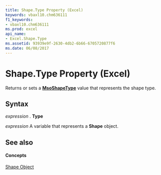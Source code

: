 ```yaml
---
title: Shape.Type Property (Excel)
keywords: vbaxl10.chm636111
f1_keywords:
- vbaxl10.chm636111
ms.prod: excel
api_name:
- Excel.Shape.Type
ms.assetid: 93939e9f-2630-4db2-6b66-6705720877f6
ms.date: 06/08/2017
---
```



# Shape.Type Property (Excel)

Returns or sets a  **[MsoShapeType](http://msdn.microsoft.com/library/21ab1915-9885-5837-02db-65e60b91322b%28Office.15%29.aspx)** value that represents the shape type.


## Syntax

 _expression_ . **Type**

 _expression_ A variable that represents a **Shape** object.


## See also


#### Concepts


[Shape Object](shape-object-excel.md)

